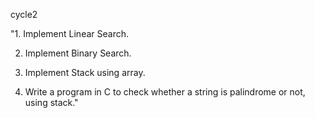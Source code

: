 cycle2

"1. Implement Linear Search.

2. Implement Binary Search.

3. Implement Stack using array.
  
4. Write a program in C to check whether a string is palindrome or not, using stack."
